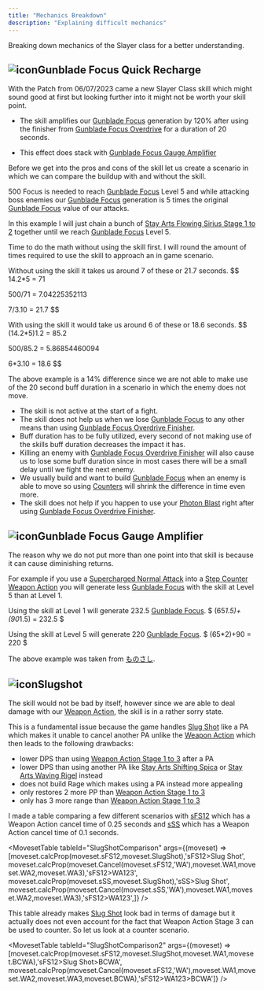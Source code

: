 ```yaml
---
title: "Mechanics Breakdown"
description: "Explaining difficult mechanics"
---
```


Breaking down mechanics of the Slayer class for a better understanding.

## <img src="/img/38px-NGSUISkillGunbladeFocusQuickRecharge.png" alt="icon" className="heading-icon"/>Gunblade Focus Quick Recharge
With the Patch from 06/07/2023 came a new Slayer Class skill which might sound good at first but looking further into it might not be worth your skill point.

* The skill amplifies our [Gunblade Focus](/skill-tree/skills#gunblade-focus) generation by 120% after using the finisher from [Gunblade Focus Overdrive](/moveset/active-skills#gunblade-focus-overdrive) for a duration of 20 seconds.

* This effect does stack with [Gunblade Focus Gauge Amplifier](/skill-tree/skills#gunblade-focus-gauge-amplifier)

Before we get into the pros and cons of the skill let us create a scenario in which we can compare the buildup with and without the skill.

500 Focus is needed to reach [Gunblade Focus](/skill-tree/skills#gunblade-focus) Level 5 and while attacking boss enemies our [Gunblade Focus](/skill-tree/skills#gunblade-focus) generation is 5 times the original [Gunblade Focus](/skill-tree/skills#gunblade-focus) value of our attacks.

In this example I will just chain a bunch of [Stay Arts Flowing Sirius Stage 1 to 2](/moveset/photon-arts#sfs12) together until we reach [Gunblade Focus](/skill-tree/skills#gunblade-focus) Level 5.

Time to do the math without using the skill first. I will round the amount of times required to use the skill to approach an in game scenario.

Without using the skill it takes us around 7 of these or 21.7 seconds.
$$
14.2*5 = 71

500/71 = 7.04225352113

7/3.10 = 21.7
$$

With using the skill it would take us around 6 of these or 18.6 seconds.
$$
(14.2*5)1.2 = 85.2

500/85.2 = 5.86854460094

6*3.10 = 18.6
$$

The above example is a 14% difference since we are not able to make use of the 20 second buff duration in a scenario in which the enemy does not move.

* The skill is not active at the start of a fight.
* The skill does not help us when we lose [Gunblade Focus](/skill-tree/skills#gunblade-focus) to any other means than using [Gunblade Focus Overdrive Finisher](/moveset/active-skills#gunblade-focus-overdrive).
* Buff duration has to be fully utilized, every second of not making use of the skills buff duration decreases the impact it has.
* Killing an enemy with [Gunblade Focus Overdrive Finisher](/moveset/active-skills#gunblade-focus-overdrive) will also cause us to lose some buff duration since in most cases there will be a small delay until we fight the next enemy.
* We usually build and want to build [Gunblade Focus](/skill-tree/skills#gunblade-focus) when an enemy is able to move so using [Counters](/moveset/counters) will shrink the difference in time even more.
* The skill does not help if you happen to use your [Photon Blast](/moveset/photon-blast) right after using [Gunblade Focus Overdrive Finisher](/moveset/active-skills#gunblade-focus-overdrive).

## <img src="/img/38px-NGSUISkillGunbladeFocusGaugeAmplifier.png" alt="icon" className="heading-icon"/>Gunblade Focus Gauge Amplifier
The reason why we do not put more than one point into that skill is because it can cause diminishing returns.

For example if you use a [Supercharged Normal Attack](/moveset/normal-attack#scna) into a [Step Counter Weapon Action](/moveset/counters#stepc-wa) you will generate less [Gunblade Focus](/skill-tree/skills#gunblade-focus) with the skill at Level 5 than at Level 1.

Using the skill at Level 1 will generate 232.5 [Gunblade Focus](/skill-tree/skills#gunblade-focus).
$
(65*1.5)+(90*1.5) = 232.5
$

Using the skill at Level 5 will generate 220 [Gunblade Focus](/skill-tree/skills#gunblade-focus).
$
(65*2)+90 = 220
$

The above example was taken from [ものさし](https://x.com/flowerint1034/status/1647830827160731654).

## <img src="/img/38px-NGSUISkillSlugShot.png" alt="icon" className="heading-icon"/>Slugshot
The skill would not be bad by itself, however since we are able to deal damage with our [Weapon Action](/moveset/weapon-action#wa123), the skill is in a rather sorry state.

This is a fundamental issue because the game handles [Slug Shot](/moveset/slug-shot) like a PA which makes it unable to cancel another PA unlike the [Weapon Action](/moveset/weapon-action#wa123) which then leads to the following drawbacks:

* lower DPS than using [Weapon Action Stage 1 to 3](/moveset/weapon-action#wa123) after a PA
* lower DPS than using another PA like [Stay Arts Shifting Spica](/moveset/photon-arts#sss) or [Stay Arts Waving Rigel](/moveset/photon-arts#swr) instead 
* does not build Rage which makes using a PA instead more appealing
* only restores 2 more PP than [Weapon Action Stage 1 to 3](/moveset/weapon-action#wa123)
* only has 3 more range than [Weapon Action Stage 1 to 3](/moveset/weapon-action#wa123)

I made a table comparing a few different scenarios with [sFS12](/moveset/photon-arts#sfs12) which has a Weapon Action cancel time of 0.25 seconds and [sSS](/moveset/photon-arts#sss) which has a Weapon Action cancel time of 0.1 seconds.

<MovesetTable tableId="SlugShotComparison" args={(moveset) => [moveset.calcProp(moveset.sFS12,moveset.SlugShot),'sFS12>Slug Shot', moveset.calcProp(moveset.Cancel(moveset.sFS12,'WA'),moveset.WA1,moveset.WA2,moveset.WA3),'sFS12>WA123', moveset.calcProp(moveset.sSS,moveset.SlugShot),'sSS>Slug Shot', moveset.calcProp(moveset.Cancel(moveset.sSS,'WA'),moveset.WA1,moveset.WA2,moveset.WA3),'sFS12>WA123',]} />

This table already makes [Slug Shot](/moveset/slug-shot) look bad in terms of damage but it actually does not even account for the fact that Weapon Action Stage 3 can be used to counter.
So let us look at a counter scenario.

<MovesetTable tableId="SlugShotComparison2" args={(moveset) => [moveset.calcProp(moveset.sFS12,moveset.SlugShot,moveset.WA1,moveset.BCWA),'sFS12>Slug Shot>BCWA', moveset.calcProp(moveset.Cancel(moveset.sFS12,'WA'),moveset.WA1,moveset.WA2,moveset.WA3,moveset.BCWA),'sFS12>WA123>BCWA']} />